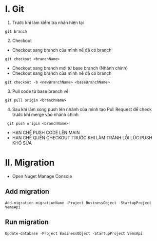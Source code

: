 # I. Git
 1. Trước khi làm kiểm tra nhán hiện tại 

 ```git
 git branch
 ```
 2. Checkout
 - Checkout sang branch của mình nế đã có branch
  ```git
 git checkout <branchName>
 ```

 - Checkout sang branch mới từ base branch (Nhánh chính)
  - Checkout sang branch của mình nế đã có branch
  ```git
 git checkout -b <newBranchName> <baseBranchName>
 ```
 
 3. Pull code từ base branch về
   ```git
 git pull origin <branchName>
 ```
 4. Sau khi làm xong push lên nhánh của mình tạo Pull Request để check trước khi merge vào nhánh chính
```git
 git push origin <branchName>
 ```

- HẠN CHẾ PUSH CODE LÊN MAIN
- HẠN CHẾ QUÊN CHECKOUT TRƯỚC KHI LÀM TRÁNH LỖI LÚC PUSH KHÓ SỬA

# II. Migration
- Open Nuget Manage Console 

## Add migration
```EF
Add-migration migrationName -Project BusinessObject -StartupProject VemsApi
```

## Run migration
```EF
Update-database -Project BusinessObject -StartupProject VemsApi
```